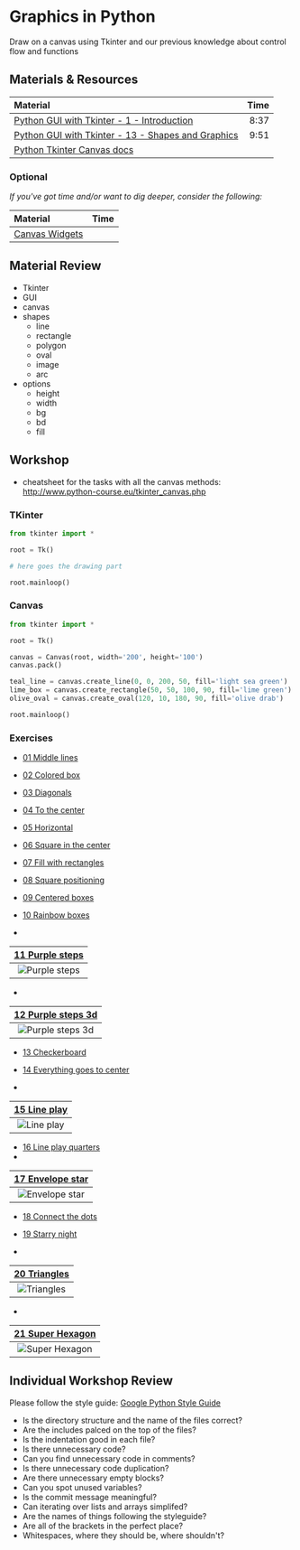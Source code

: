 # Graphics in Python
Draw on a canvas using Tkinter and our previous knowledge about control flow and functions

## Materials & Resources
| Material | Time |
|:---------|-----:|
| [Python GUI with Tkinter - 1 - Introduction](https://www.youtube.com/watch?v=RJB1Ek2Ko_Y&index=1&list=PL6gx4Cwl9DGBwibXFtPtflztSNPGuIB_d) | 8:37 |
| [Python GUI with Tkinter - 13 - Shapes and Graphics](https://www.youtube.com/watch?v=O12aT42okYE&list=PL6gx4Cwl9DGBwibXFtPtflztSNPGuIB_d&index=13) | 9:51 |
| [Python Tkinter Canvas docs](http://www.tutorialspoint.com/python/tk_canvas.htm) | |

### Optional
*If you've got time and/or want to dig deeper, consider the following:*

| Material | Time |
|:---------|-----:|
| [Canvas Widgets](http://www.python-course.eu/tkinter_canvas.php) | |

## Material Review
 - Tkinter
 - GUI
 - canvas
 - shapes
    - line
    - rectangle
    - polygon
    - oval
    - image
    - arc
 - options
    - height
    - width
    - bg
    - bd
    - fill

## Workshop
* cheatsheet for the tasks with all the canvas methods: http://www.python-course.eu/tkinter_canvas.php

### TKinter
```python
from tkinter import *

root = Tk()

# here goes the drawing part

root.mainloop()

```

### Canvas
```python
from tkinter import *

root = Tk()

canvas = Canvas(root, width='200', height='100')
canvas.pack()

teal_line = canvas.create_line(0, 0, 200, 50, fill='light sea green')
lime_box = canvas.create_rectangle(50, 50, 100, 90, fill='lime green')
olive_oval = canvas.create_oval(120, 10, 180, 90, fill='olive drab')

root.mainloop()
```

### Exercises

- [01 Middle lines](line-in-the-middle/line_in_the_middle.py)
- [02 Colored box](colored-box/colored_box.py)
- [03 Diagonals](diagonals/diagonals.py)
- [04 To the center](go-to-center/go_to_center.py)
- [05 Horizontal](horizontal-lines/horizontal_lines.py)


- [06 Square in the center](centered-square/centered_square.py)
- [07 Fill with rectangles](four-rectangles/four_rectangles.py)
- [08 Square positioning](position-square/position_square.py)
- [09 Centered boxes](center-box-function/center_box_function.py)
- [10 Rainbow boxes](rainbow-box-function/rainbow_box_function.py)


-
| [11 Purple steps](purple-steps/purple_steps.py) |
|:--------------:|
| ![Purple steps](purple-steps/r3.png) |
-
| [12 Purple steps 3d](purple-steps-3d/purple_steps_3d.py) |
|:--------------:|
| ![Purple steps 3d](purple-steps-3d/r4.png) |

- [13 Checkerboard](checkerboard/checkerboard.py)
- [14 Everything goes to center](function-to-center/function_to_center.py)

-
| [15 Line play](line-play/line-play.py) |
|:--------------:|
| ![Line play](line-play/r1.png) |

- [16 Line play quarters](line-play-quarters/line_play_quarters.py)
-
| [17 Envelope star](envelope-star/envelope_star.py) |
|:--------------:|
| ![Envelope star](envelope-star/r2.png) |

- [18 Connect the dots](connect-the-dots/connect_the_dots.py)
- [19 Starry night](starry-night/starry_night.py)

-
| [20 Triangles](triangles/triangles.py) |
|:--------------:|
| ![Triangles](triangles/r5.png) |

-
| [21 Super Hexagon](super-hexagon/super_hexagon.py) |
|:--------------:|
| ![Super Hexagon](super-hexagon/r6.gif) |



## Individual Workshop Review
Please follow the style guide: [Google Python Style Guide](https://google.github.io/styleguide/pyguide.html)

- Is the directory structure and the name of the files correct?
- Are the includes palced on the top of the files?
- Is the indentation good in each file?
- Is there unnecessary code?
- Can you find unnecessary code in comments?
- Is there unnecessary code duplication?
- Are there unnecessary empty blocks?
- Can you spot unused variables?
- Is the commit message meaningful?
- Can iterating over lists and arrays simplifed?
- Are the names of things following the styleguide?
- Are all of the brackets in the perfect place?
- Whitespaces, where they should be, where shouldn't?
